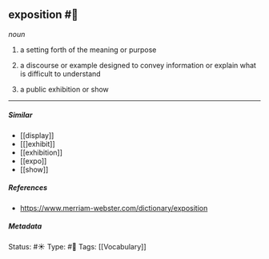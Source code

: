 ## exposition  #🧠

_noun_

1. a setting forth of the meaning or purpose

2. a discourse or example designed to convey information or explain what is difficult to understand

3. a public exhibition or show

___

##### Similar

-   [[display]]
-   [[]exhibit]]
-   [[exhibition]]
-   [[expo]]
-   [[show]]

##### References

- https://www.merriam-webster.com/dictionary/exposition

##### Metadata
Status: #☀️ 
Type: #🔵 
Tags: [[Vocabulary]]